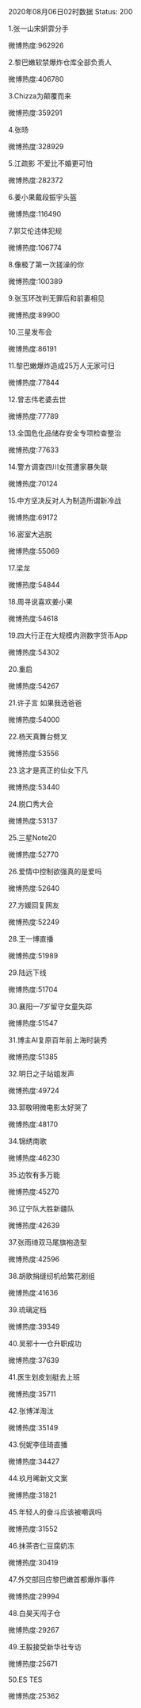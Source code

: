 2020年08月06日02时数据
Status: 200

1.张一山宋妍霏分手

微博热度:962926

2.黎巴嫩软禁爆炸仓库全部负责人

微博热度:406780

3.Chizza为颠覆而来

微博热度:359291

4.张旸

微博热度:328929

5.江疏影 不爱比不婚更可怕

微博热度:282372

6.姜小果戴段振宇头盔

微博热度:116490

7.郭艾伦违体犯规

微博热度:106774

8.像极了第一次搓澡的你

微博热度:100389

9.张玉环改判无罪后和前妻相见

微博热度:89900

10.三星发布会

微博热度:86191

11.黎巴嫩爆炸造成25万人无家可归

微博热度:77844

12.曾志伟老婆去世

微博热度:77789

13.全国危化品储存安全专项检查整治

微博热度:77633

14.警方调查四川女孩遭家暴失联

微博热度:70124

15.中方坚决反对人为制造所谓新冷战

微博热度:69172

16.密室大逃脱

微博热度:55069

17.梁龙

微博热度:54844

18.周寻说喜欢姜小果

微博热度:54618

19.四大行正在大规模内测数字货币App

微博热度:54302

20.重启

微博热度:54267

21.许子言 如果我选爸爸

微博热度:54000

22.杨天真舞台劈叉

微博热度:53556

23.这才是真正的仙女下凡

微博热度:53440

24.脱口秀大会

微博热度:53137

25.三星Note20

微博热度:52770

26.爱情中控制欲强真的是爱吗

微博热度:52640

27.方媛回复网友

微博热度:52249

28.王一博直播

微博热度:51989

29.陆远下线

微博热度:51704

30.襄阳一7岁留守女童失踪

微博热度:51547

31.博主AI复原百年前上海时装秀

微博热度:51385

32.明日之子站姐发声

微博热度:49724

33.郭敬明微电影太好哭了

微博热度:48170

34.锦绣南歌

微博热度:46230

35.边牧有多万能

微博热度:45270

36.辽宁队大胜新疆队

微博热度:42639

37.张雨绮双马尾旗袍造型

微博热度:42596

38.胡歌捐缝纫机给繁花剧组

微博热度:41636

39.琉璃定档

微博热度:39349

40.吴邪十一仓升职成功

微博热度:37639

41.医生划皮划艇去上班

微博热度:35711

42.张博洋淘汰

微博热度:35149

43.倪妮李佳琦直播

微博热度:34427

44.玖月晞新文文案

微博热度:31821

45.年轻人的奋斗应该被嘲讽吗

微博热度:31552

46.抹茶杏仁豆腐奶冻

微博热度:30419

47.外交部回应黎巴嫩首都爆炸事件

微博热度:29994

48.白昊天闯子仓

微博热度:29267

49.王毅接受新华社专访

微博热度:25671

50.ES TES

微博热度:25362

